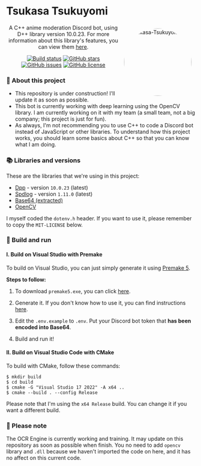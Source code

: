 # Tsukasa Tsukuyomi

<img src="https://github.com/harshfeudal/Tsukasa-Tsukuyomi/assets/87577447/c767ec10-283b-427a-8158-ceae05b86740" alt="Tsukasa-Tsukuyomi" align="right" width="180" style="vertical-align:middle; margin:10px 10px; border-radius: 100%" />

<div align="center">

A C++ anime moderation Discord bot, using D++ library version 10.0.23. For more information about this library's features, you can view them [here](https://github.com/brainboxdotcc/DPP).

[![Build status](https://ci.appveyor.com/api/projects/status/yjn4if9toapw3h2n?svg=true)](https://ci.appveyor.com/project/harshfeudal/tsukasa-tsukuyomi)
[![GitHub stars](https://img.shields.io/github/stars/harshfeudal/Tsukasa-Tsukuyomi?color=brightgreen)](https://github.com/harshfeudal/Tsukasa-Tsukuyomi/stargazers)
[![GitHub issues](https://img.shields.io/github/issues/harshfeudal/Tsukasa-Tsukuyomi)](https://github.com/harshfeudal/Tsukasa-Tsukuyomi/issues)
[![GitHub license](https://img.shields.io/github/license/harshfeudal/Tsukasa-Tsukuyomi?color=brightgreen)](https://github.com/https://github.com/harshfeudal/Tsukasa-Tsukuyomi/blob/main/LICENSE)

</div>

### 📝 About this project

- This repository is under construction! I'll update it as soon as possible.
- This bot is currently working with deep learning using the OpenCV library. I am currently working on it with my team (a small team, not a big company; this project is just for fun).
- As always, I'm not recommending you to use C++ to code a Discord bot instead of JavaScript or other libraries. To understand how this project works, you should learn some basics about C++ so that you can know what I am doing.

### 📚 Libraries and versions

These are the libraries that we're using in this project:

- [Dpp](https://github.com/brainboxdotcc/DPP) - version `10.0.23` (latest)
- [Spdlog](https://github.com/gabime/spdlog) - version `1.11.0` (latest)
- [Base64 (extracted)](https://gist.github.com/tomykaira/f0fd86b6c73063283afe550bc5d77594)
- [OpenCV](https://github.com/opencv/opencv)

I myself coded the `dotenv.h` header. If you want to use it, please remember to copy the `MIT-LICENSE` below.

### 🚨 Build and run

#### I. Build on Visual Studio with Premake

To build on Visual Studio, you can just simply generate it using [Premake 5](https://premake.github.io/).

**Steps to follow:**

1. To download `premake5.exe`, you can click [here](https://premake.github.io/download).

2. Generate it. If you don't know how to use it, you can find instructions [here](https://premake.github.io/docs/Using-Premake/).
    
3. Edit the `.env.example` to `.env`. Put your Discord bot token that **has been encoded into Base64**.

4. Build and run it!

#### II. Build on Visual Studio Code with CMake

To build with CMake, follow these commands:

```console
$ mkdir build
$ cd build
$ cmake -G "Visual Studio 17 2022" -A x64 ..
$ cmake --build . --config Release
```

Please note that I'm using the `x64 Release` build. You can change it if you want a different build.

### 📝 Please note

The OCR Engine is currently working and training. It may update on this repository as soon as possible when finish. You no need to add `opencv` library and `.dll`
because we haven't imported the code on here, and it has no affect on this current code.